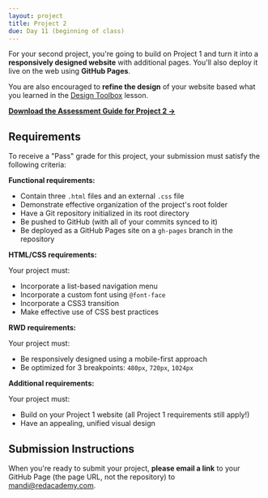 ```yaml
---
layout: project
title: Project 2
due: Day 11 (beginning of class)
---
```


For your second project, you're going to build on Project 1 and turn it into a **responsively designed website** with additional pages. You'll also deploy it live on the web using **GitHub Pages**.

You are also encouraged to **refine the design** of your website based what you learned in the [Design Toolbox](/lesson/design-toolbox/) lesson.

**[Download the Assessment Guide for Project 2 &rarr;](/public/files/wdf-project2-assessment.pdf)**

## Requirements

To receive a "Pass" grade for this project, your submission must satisfy the following criteria:

**Functional requirements:**

- Contain three `.html` files and an external `.css` file
- Demonstrate effective organization of the project's root folder
- Have a Git repository initialized in its root directory
- Be pushed to GitHub (with all of your commits synced to it)
- Be deployed as a GitHub Pages site on a `gh-pages` branch in the repository

**HTML/CSS requirements:**

Your project must:

- Incorporate a list-based navigation menu
- Incorporate a custom font using `@font-face`
- Incorporate a CSS3 transition
- Make effective use of CSS best practices

**RWD requirements:**

Your project must:

- Be responsively designed using a mobile-first approach
- Be optimized for 3 breakpoints: `480px`, `720px`, `1024px`

**Additional requirements:**

Your project must:

- Build on your Project 1 website (all Project 1 requirements still apply!)
- Have an appealing, unified visual design

## Submission Instructions

When you're ready to submit your project, **please email a link** to your GitHub Page (the page URL, not the repository) to [mandi@redacademy.com](mailto:mandi@redacademy.com).
